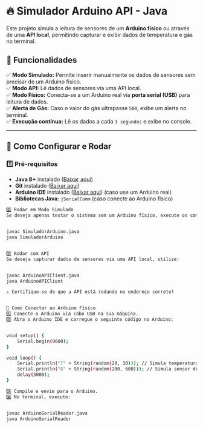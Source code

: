# 🔥 Simulador Arduino API - Java

Este projeto simula a leitura de sensores de um **Arduino físico** ou através de uma **API local**, permitindo capturar e exibir dados de temperatura e gás no terminal.

## 📌 Funcionalidades

✅ **Modo Simulado:** Permite inserir manualmente os dados de sensores sem precisar de um Arduino físico.  
✅ **Modo API:** Lê dados de sensores via uma API local.  
✅ **Modo Físico:** Conecta-se a um Arduino real via **porta serial (USB)** para leitura de dados.  
✅ **Alerta de Gás:** Caso o valor do gás ultrapasse `500`, exibe um alerta no terminal.  
✅ **Execução contínua:** Lê os dados a cada `3 segundos` e exibe no console.  

---

## 🚀 Como Configurar e Rodar

### 1️⃣ **Pré-requisitos**
- **Java 8+** instalado ([Baixar aqui](https://www.oracle.com/java/technologies/javase-downloads.html))
- **Git** instalado ([Baixar aqui](https://git-scm.com/downloads))
- **Arduino IDE** instalado ([Baixar aqui](https://www.arduino.cc/en/software)) (caso use um Arduino real)
- **Bibliotecas Java:** `jSerialComm` (caso conecte ao Arduino físico)

```sh
2️⃣ Rodar em Modo Simulado
Se deseja apenas testar o sistema sem um Arduino físico, execute os comandos abaixo:


javac SimuladorArduino.java
java SimuladorArduino


3️⃣ Rodar com API
Se deseja capturar dados de sensores via uma API local, utilize:


javac ArduinoAPIClient.java
java ArduinoAPIClient

⚠️ Certifique-se de que a API está rodando no endereço correto!


🔌 Como Conectar ao Arduino Físico
1️⃣ Conecte o Arduino via cabo USB na sua máquina.
2️⃣ Abra o Arduino IDE e carregue o seguinte código no Arduino:


void setup() {
    Serial.begin(9600);
}

void loop() {
    Serial.println("T" + String(random(20, 30))); // Simula temperatura
    Serial.println("G" + String(random(200, 600))); // Simula sensor de gás
    delay(3000);
}

3️⃣ Compile e envie para o Arduino.
4️⃣ No terminal, execute:


javac ArduinoSerialReader.java
java ArduinoSerialReader


